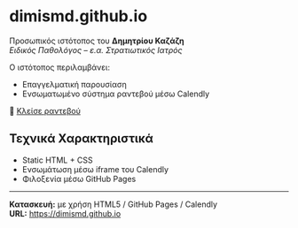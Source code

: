# dimismd.github.io

Προσωπικός ιστότοπος του **Δημητρίου Καζάζη**  
_Ειδικός Παθολόγος – ε.α. Στρατιωτικός Ιατρός_

Ο ιστότοπος περιλαμβάνει:

- Επαγγελματική παρουσίαση
- Ενσωματωμένο σύστημα ραντεβού μέσω Calendly

🔗 [Κλείσε ραντεβού](https://calendly.com/dimismd)

## Τεχνικά Χαρακτηριστικά

- Static HTML + CSS
- Ενσωμάτωση μέσω iframe του Calendly
- Φιλοξενία μέσω GitHub Pages

---

**Κατασκευή:** με χρήση HTML5 / GitHub Pages / Calendly  
**URL:** https://dimismd.github.io
